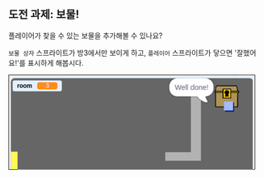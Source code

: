 ## 도전 과제: 보물!

플레이어가 찾을 수 있는 보물을 추가해볼 수 있나요?

`보물 상자` 스프라이트가 방3에서만 보이게 하고, `플레이어` 스프라이트가 닿으면 '잘했어요!'를 표시하게 해봅시다.

![스크린샷](images/world-treasure.png)